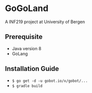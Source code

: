 # GoGoLand
A INF219 project at University of Bergen

## Prerequisite
- Java version 8
- GoLang

## Installation Guide
- ```$ go get -d -u gobot.io/x/gobot/... ```
- ```$ gradle build ```
